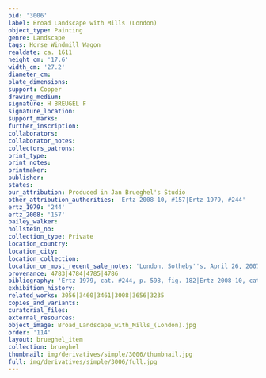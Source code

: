 ```yaml
---
pid: '3006'
label: Broad Landscape with Mills (London)
object_type: Painting
genre: Landscape
tags: Horse Windmill Wagon
realdate: ca. 1611
height_cm: '17.6'
width_cm: '27.2'
diameter_cm: 
plate_dimensions: 
support: Copper
drawing_medium: 
signature: H BREUGEL F
signature_location: 
support_marks: 
further_inscription: 
collaborators: 
collaborator_notes: 
collectors_patrons: 
print_type: 
print_notes: 
printmaker: 
publisher: 
states: 
our_attribution: Produced in Jan Brueghel's Studio
other_attribution_authorities: 'Ertz 2008-10, #157|Ertz 1979, #244'
ertz_1979: '244'
ertz_2008: '157'
bailey_walker: 
hollstein_no: 
collection_type: Private
location_country: 
location_city: 
location_collection: 
location_or_most_recent_sale_notes: 'London, Sotheby''s, April 26, 2007, inv. #3'
provenance: 4783|4784|4785|4786
bibliography: 'Ertz 1979, cat. #244, p. 598, fig. 182|Ertz 2008-10, cat. #157'
exhibition_history: 
related_works: 3056|3460|3461|3008|3656|3235
copies_and_variants: 
curatorial_files: 
external_resources: 
object_image: Broad_Landscape_with_Mills_(London).jpg
order: '114'
layout: brueghel_item
collection: brueghel
thumbnail: img/derivatives/simple/3006/thumbnail.jpg
full: img/derivatives/simple/3006/full.jpg
---
```

